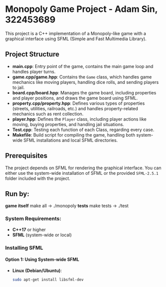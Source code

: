 # Monopoly Game Project - Adam Sin, 322453689

This project is a C++ implementation of a Monopoly-like game with a graphical interface using SFML (Simple and Fast Multimedia Library).

## Project Structure

- **main.cpp**: Entry point of the game, contains the main game loop and handles player turns.
- **game.cpp/game.hpp**: Contains the `Game` class, which handles game mechanics like moving players, handling dice rolls, and sending players to jail.
- **board.cpp/board.hpp**: Manages the game board, including properties and player positions, and draws the game board using SFML.
- **property.cpp/property.hpp**: Defines various types of properties (streets, utilities, railroads, etc.) and handles property-related mechanics such as rent collection.
- **player.hpp**: Defines the `Player` class, including player actions like moving, buying properties, and handling jail situations.
- **Test.cpp**: Testing each function of each Class, regarding every case.
- **Makefile**: Build script for compiling the game, handling both system-wide SFML installations and local SFML directories.

## Prerequisites

The project depends on SFML for rendering the graphical interface. You can either use the system-wide installation of SFML or the provided `SFML-2.5.1` folder included with the project.

## Run by:
  **game itself** make all -> ./monopoly
  **tests** make tests -> ./test
  
### System Requirements:
- **C++17** or higher
- **SFML** (system-wide or local)

### Installing SFML

#### Option 1: Using System-wide SFML

- **Linux (Debian/Ubuntu)**:
  ```bash
  sudo apt-get install libsfml-dev
